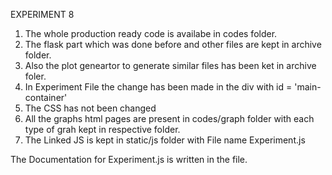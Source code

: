 EXPERIMENT 8

1. The whole production ready code is availabe in codes folder.
2. The flask part which was done before and other files are kept in archive folder.
3. Also the plot geneartor to generate similar files has been ket in archive foler.
4. In Experiment File the change has been made in the div with id = 'main-container'
5. The CSS has not been changed
6. All the graphs html pages are present in codes/graph folder with each type of grah kept in respective folder.
7. The Linked JS is kept in static/js folder with File name Experiment.js

The Documentation for Experiment.js is written in the file.
